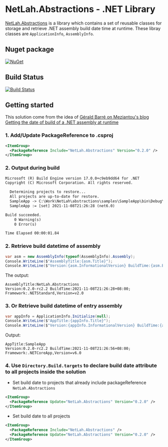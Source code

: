 # NetLah.Abstractions - .NET Library

[NetLah.Abstractions](https://www.nuget.org/packages/NetLah.Abstractions/) is a library which contains a set of reusable classes for storage and retrieve .NET assembly build date time at runtime. These libray classes are `ApplicationInfo`, `AssemblyInfo`.

## Nuget package

[![NuGet](https://img.shields.io/nuget/v/NetLah.Abstractions.svg?style=flat-square&label=nuget&colorB=00b200)](https://www.nuget.org/packages/NetLah.Abstractions/)

## Build Status

[![Build Status](https://img.shields.io/endpoint.svg?url=https%3A%2F%2Factions-badge.atrox.dev%2FNetLah%2Fabstractions%2Fbadge%3Fref%3Dmain&style=flat)](https://actions-badge.atrox.dev/NetLah/abstractions/goto?ref=main)

## Getting started

This solution come from the idea of [Gérald Barré on Meziantou's blog Getting the date of build of a .NET assembly at runtime](https://www.meziantou.net/getting-the-date-of-build-of-a-dotnet-assembly-at-runtime.htm)

### 1. Add/Update PackageReference to .csproj

```xml
<ItemGroup>
  <PackageReference Include="NetLah.Abstractions" Version="0.2.0" />
</ItemGroup>
```

### 2. Output during build

```txt
Microsoft (R) Build Engine version 17.0.0+c9eb9dd64 for .NET
Copyright (C) Microsoft Corporation. All rights reserved.

  Determining projects to restore...
  All projects are up-to-date for restore.
  SampleApp -> C:\Work\NetLah\abstractions\samples\SampleApp\bin\Debug\net6.0\SampleApp.dll
  SampleApp := [set] 2021-11-08T21:26:28 (net6.0)

Build succeeded.
    0 Warning(s)
    0 Error(s)

Time Elapsed 00:00:01.84
```

### 2. Retrieve build datetime of assembly

```csharp
var asm = new AssemblyInfo(typeof(AssemblyInfo).Assembly);
Console.WriteLine($"AssemblyTitle:{asm.Title}");
Console.WriteLine($"Version:{asm.InformationalVersion} BuildTime:{asm.BuildTimestampLocal}; Framework:{asm.FrameworkName}");
```

The output:

```text
AssemblyTitle:NetLah.Abstractions
Version:0.2.0-rc2.2 BuildTime:2021-11-08T21:26:28+08:00; Framework:.NETStandard,Version=v2.0
```

### 3. Or Retrieve build datetime of entry assembly

```csharp
var appInfo = ApplicationInfo.Initialize(null);
Console.WriteLine($"AppTitle:{appInfo.Title}");
Console.WriteLine($"Version:{appInfo.InformationalVersion} BuildTime:{appInfo.BuildTimestampLocal};Framework:{appInfo.FrameworkName}");
```

Output:

```text
AppTitle:SampleApp
Version:0.2.0-rc2.2 BuildTime:2021-11-08T21:26:56+08:00; Framework:.NETCoreApp,Version=v6.0
```

### 4. Use `Directory.Build.targets` to declare build date attribute to all projects inside the solution

- Set build date to projects that already include packageReference `NetLah.Abstractions`

```xml
<ItemGroup>
  <PackageReference Update="NetLah.Abstractions" Version="0.2.0" />
</ItemGroup>
```

- Set build date to all projects

```xml
<ItemGroup>
  <PackageReference Include="NetLah.Abstractions" />
  <PackageReference Update="NetLah.Abstractions" Version="0.2.0" />
</ItemGroup>
```
